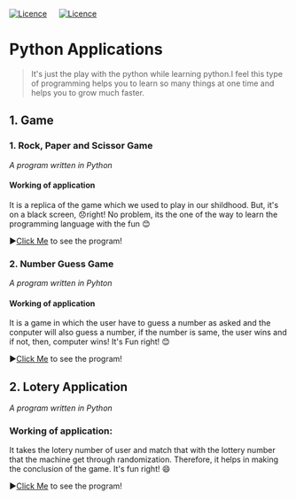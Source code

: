 [![Licence](https://img.shields.io/github/license/bishtanuj/python-applications?style=for-the-badge)](./LICENSE) &emsp;
[![Licence](https://img.shields.io/github/license/bishtanuj/python-applications?style=for-the-badge)](./LICENSE) &emsp;

# Python Applications
>It's just the play with the python while learning python.I feel this type of programming helps you to learn so many things at one time and helps you to grow much faster.

## 1. Game
### 1. Rock, Paper and Scissor Game
_A program written in Python_

#### Working of application
It is a replica of the game which we used to play in our shildhood. But, it's on a black screen, 😞right! No problem, its the one of the way to learn the programming language with the fun 😊

▶️[Click Me](/Game/rock_paper_scissor.py) to see the program!


### 2. Number Guess Game
_A program written in Pyhton_

#### Working of application
It is a game in which the user have to guess a number as asked and the conputer will also guess a number, if the number is same, the user wins and if not, then, computer wins! It's Fun right! 😊

▶️[Click Me](/Game/number_guess_game.py) to see the program!


## 2. Lotery Application
_A program written in Python_

### Working of application:
It takes the lotery number of user and match that with the lottery number that the machine get through randomization. Therefore, it helps in making the conclusion of the game. It's fun right! :smile:


▶️[Click Me](/Lottery%20Application/lottery.py) to see the program!
